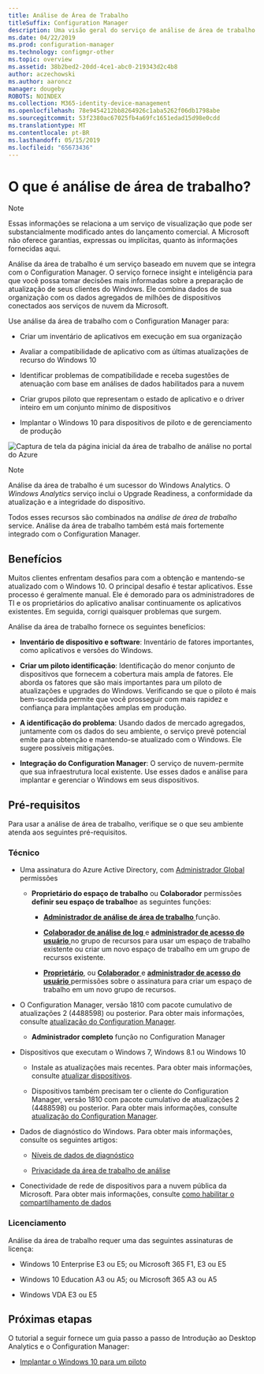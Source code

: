 ```yaml
---
title: Análise de Área de Trabalho
titleSuffix: Configuration Manager
description: Uma visão geral do serviço de análise de área de trabalho integrado com o Configuration Manager.
ms.date: 04/22/2019
ms.prod: configuration-manager
ms.technology: configmgr-other
ms.topic: overview
ms.assetid: 38b2bed2-20dd-4ce1-abc0-219343d2c4b8
author: aczechowski
ms.author: aaroncz
manager: dougeby
ROBOTS: NOINDEX
ms.collection: M365-identity-device-management
ms.openlocfilehash: 78e9454212bb8264926c1aba5262f06db1798abe
ms.sourcegitcommit: 53f2380ac67025fb4a69fc1651edad15d98e0cdd
ms.translationtype: MT
ms.contentlocale: pt-BR
ms.lasthandoff: 05/15/2019
ms.locfileid: "65673436"
---
```

# <a name="what-is-desktop-analytics"></a>O que é análise de área de trabalho?

> [!Note]  
> Essas informações se relaciona a um serviço de visualização que pode ser substancialmente modificado antes do lançamento comercial. A Microsoft não oferece garantias, expressas ou implícitas, quanto às informações fornecidas aqui.  

Análise da área de trabalho é um serviço baseado em nuvem que se integra com o Configuration Manager. O serviço fornece insight e inteligência para que você possa tomar decisões mais informadas sobre a preparação de atualização de seus clientes do Windows. Ele combina dados de sua organização com os dados agregados de milhões de dispositivos conectados aos serviços de nuvem da Microsoft.

Use análise da área de trabalho com o Configuration Manager para:  

- Criar um inventário de aplicativos em execução em sua organização  

- Avaliar a compatibilidade de aplicativo com as últimas atualizações de recurso do Windows 10  

- Identificar problemas de compatibilidade e receba sugestões de atenuação com base em análises de dados habilitados para a nuvem  

- Criar grupos piloto que representam o estado de aplicativo e o driver inteiro em um conjunto mínimo de dispositivos  

- Implantar o Windows 10 para dispositivos de piloto e de gerenciamento de produção  

![Captura de tela da página inicial da área de trabalho de análise no portal do Azure](media/portal-home.png)

> [!Note]  
> Análise da área de trabalho é um sucessor do Windows Analytics. O *Windows Analytics* serviço inclui o Upgrade Readiness, a conformidade da atualização e a integridade do dispositivo.
>
> Todos esses recursos são combinados na *análise de área de trabalho* service. Análise da área de trabalho também está mais fortemente integrado com o Configuration Manager.



## <a name="benefits"></a>Benefícios

Muitos clientes enfrentam desafios para com a obtenção e mantendo-se atualizado com o Windows 10. O principal desafio é testar aplicativos. Esse processo é geralmente manual. Ele é demorado para os administradores de TI e os proprietários do aplicativo analisar continuamente os aplicativos existentes. Em seguida, corrigi quaisquer problemas que surgem.

Análise da área de trabalho fornece os seguintes benefícios:

- **Inventário de dispositivo e software**: Inventário de fatores importantes, como aplicativos e versões do Windows.  

- **Criar um piloto identificação**: Identificação do menor conjunto de dispositivos que fornecem a cobertura mais ampla de fatores. Ele aborda os fatores que são mais importantes para um piloto de atualizações e upgrades do Windows. Verificando se que o piloto é mais bem-sucedida permite que você prosseguir com mais rapidez e confiança para implantações amplas em produção.  

- **A identificação do problema**: Usando dados de mercado agregados, juntamente com os dados do seu ambiente, o serviço prevê potencial emite para obtenção e mantendo-se atualizado com o Windows. Ele sugere possíveis mitigações.  

- **Integração do Configuration Manager**: O serviço de nuvem-permite que sua infraestrutura local existente. Use esses dados e análise para implantar e gerenciar o Windows em seus dispositivos.  



## <a name="prerequisites"></a>Pré-requisitos

Para usar a análise de área de trabalho, verifique se o que seu ambiente atenda aos seguintes pré-requisitos.


### <a name="technical"></a>Técnico

- Uma assinatura do Azure Active Directory, com [Administrador Global](https://docs.microsoft.com/azure/active-directory/users-groups-roles/directory-assign-admin-roles#company-administrator) permissões  

    - **Proprietário do espaço de trabalho** ou **Colaborador** permissões **definir seu espaço de trabalho**e as seguintes funções:  

       - [**Administrador de análise de área de trabalho** ](https://docs.microsoft.com/azure/active-directory/users-groups-roles/directory-assign-admin-roles) função.

       - [**Colaborador de análise de log** ](https://docs.microsoft.com/azure/role-based-access-control/built-in-roles#log-analytics-contributor) e [ **administrador de acesso do usuário** ](https://docs.microsoft.com/azure/role-based-access-control/built-in-roles#user-access-administrator) no grupo de recursos para usar um espaço de trabalho existente ou criar um novo espaço de trabalho em um grupo de recursos existente.

        - [**Proprietário**](https://docs.microsoft.com/azure/role-based-access-control/built-in-roles#owner), ou [ **Colaborador** ](https://docs.microsoft.com/azure/role-based-access-control/built-in-roles#contributor) e [ **administrador de acesso do usuário** ](https://docs.microsoft.com/azure/role-based-access-control/built-in-roles#user-access-administrator) permissões sobre o assinatura para criar um espaço de trabalho em um novo grupo de recursos.  

- O Configuration Manager, versão 1810 com pacote cumulativo de atualizações 2 (4488598) ou posterior. Para obter mais informações, consulte [atualização do Configuration Manager](/sccm/desktop-analytics/connect-configmgr#bkmk_hotfix).  

    - **Administrador completo** função no Configuration Manager  

- Dispositivos que executam o Windows 7, Windows 8.1 ou Windows 10  

    - Instale as atualizações mais recentes. Para obter mais informações, consulte [atualizar dispositivos](/sccm/desktop-analytics/enroll-devices#update-devices).  

    - Dispositivos também precisam ter o cliente do Configuration Manager, versão 1810 com pacote cumulativo de atualizações 2 (4488598) ou posterior. Para obter mais informações, consulte [atualização do Configuration Manager](/sccm/desktop-analytics/connect-configmgr#bkmk_hotfix).  

- Dados de diagnóstico do Windows. Para obter mais informações, consulte os seguintes artigos:  

    - [Níveis de dados de diagnóstico](/sccm/desktop-analytics/enable-data-sharing#diagnostic-data-levels)  

    - [Privacidade da área de trabalho de análise](/sccm/desktop-analytics/privacy)  

- Conectividade de rede de dispositivos para a nuvem pública da Microsoft. Para obter mais informações, consulte [como habilitar o compartilhamento de dados](/sccm/desktop-analytics/enable-data-sharing)  


### <a name="licensing"></a>Licenciamento

Análise da área de trabalho requer uma das seguintes assinaturas de licença:

- Windows 10 Enterprise E3 ou E5; ou Microsoft 365 F1, E3 ou E5  

- Windows 10 Education A3 ou A5; ou Microsoft 365 A3 ou A5  

- Windows VDA E3 ou E5  




## <a name="next-steps"></a>Próximas etapas

O tutorial a seguir fornece um guia passo a passo de Introdução ao Desktop Analytics e o Configuration Manager:  

- [Implantar o Windows 10 para um piloto](/sccm/desktop-analytics/tutorial-windows10)  
